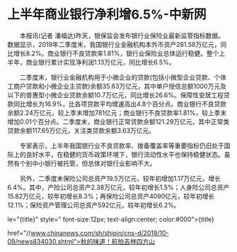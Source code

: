 # 上半年商业银行净利增6.5%-中新网

　　本报讯(记者 潘福达)昨天，银保监会发布银行业保险业最新监管指标数据。数据显示，2019年二季度末，我国银行业金融机构本外币资产281.58万亿元，同比增长8.2%。商业银行不良贷款率1.81%，银行业保险业总体运行稳健。整个上半年，商业银行累计实现净利润1.13万亿元，同比增长6.5%。

　　二季度末，银行业金融机构用于小微企业的贷款(包括小微型企业贷款、个体工商户贷款和小微企业主贷款)余额35.63万亿元，其中单户授信总额1000万元及以下的普惠型小微企业贷款余额10.7万亿元，同比增长26.6%。保障性安居工程贷款同比增长为16.9%，比各项贷款平均增速高出4.8个百分点。商业银行不良贷款余额2.24万亿元，较上季末增加781亿元；商业银行不良贷款率1.81%，较上季末增加0.01个百分点。二季度末，商业银行正常贷款余额121.29万亿元，其中正常类贷款余额117.65万亿元，关注类贷款余额3.63万亿元。

　　专家表示，上半年我国银行业不良贷款率、拨备覆盖率等重要指标仍旧处于国际上的良好水平，在稳健的货币政策环境下，银行流动性水平也保持稳健状态。虽然有个别中小银行被托管，但总体对银行业影响不大。

　　另外，二季度末保险公司总资产19.5万亿元，较年初增加1.17万亿元，增长6.4%。其中，产险公司总资产2.38万亿元，较年初增长1.5%；人身险公司总资产15.82万亿元，较年初增长8.3%；再保险公司总资产4090亿元，较年初增长12.1%；保险资产管理公司总资产592亿元，较年初增长6.2%。

le="{title}" style=" font-size:12px; text-align:center; color:#000">{title}

href="//www.chinanews.com/sh/shipin/cns-d/2019/10-09/news834030.shtml">秋的味道！航拍吉林四方山
